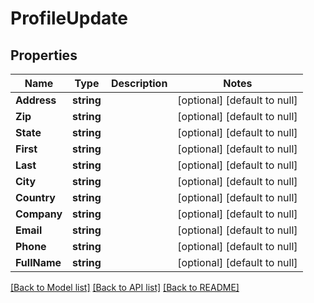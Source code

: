 # ProfileUpdate

## Properties
Name | Type | Description | Notes
------------ | ------------- | ------------- | -------------
**Address** | **string** |  | [optional] [default to null]
**Zip** | **string** |  | [optional] [default to null]
**State** | **string** |  | [optional] [default to null]
**First** | **string** |  | [optional] [default to null]
**Last** | **string** |  | [optional] [default to null]
**City** | **string** |  | [optional] [default to null]
**Country** | **string** |  | [optional] [default to null]
**Company** | **string** |  | [optional] [default to null]
**Email** | **string** |  | [optional] [default to null]
**Phone** | **string** |  | [optional] [default to null]
**FullName** | **string** |  | [optional] [default to null]

[[Back to Model list]](../README.md#documentation-for-models) [[Back to API list]](../README.md#documentation-for-api-endpoints) [[Back to README]](../README.md)


